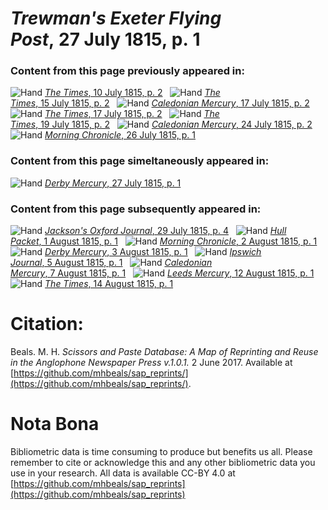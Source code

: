 # *Trewman's Exeter Flying Post*, 27 July 1815, p. 1  
  
### Content from this page previously appeared in:  
![Hand](http://scissorsandpaste.net/wp-content/uploads/2017/06/smallhandpointer.png) [*The Times*, 10 July 1815, p. 2](https://mhbeals.github.io/sap_html/The-Times/The-Times-10-July-1815-p-2)  
![Hand](http://scissorsandpaste.net/wp-content/uploads/2017/06/smallhandpointer.png) [*The Times*, 15 July 1815, p. 2](https://mhbeals.github.io/sap_html/The-Times/The-Times-15-July-1815-p-2)  
![Hand](http://scissorsandpaste.net/wp-content/uploads/2017/06/smallhandpointer.png) [*Caledonian Mercury*, 17 July 1815, p. 2](https://mhbeals.github.io/sap_html/Caledonian-Mercury/Caledonian-Mercury-17-July-1815-p-2)  
![Hand](http://scissorsandpaste.net/wp-content/uploads/2017/06/smallhandpointer.png) [*The Times*, 17 July 1815, p. 2](https://mhbeals.github.io/sap_html/The-Times/The-Times-17-July-1815-p-2)  
![Hand](http://scissorsandpaste.net/wp-content/uploads/2017/06/smallhandpointer.png) [*The Times*, 19 July 1815, p. 2](https://mhbeals.github.io/sap_html/The-Times/The-Times-19-July-1815-p-2)  
![Hand](http://scissorsandpaste.net/wp-content/uploads/2017/06/smallhandpointer.png) [*Caledonian Mercury*, 24 July 1815, p. 2](https://mhbeals.github.io/sap_html/Caledonian-Mercury/Caledonian-Mercury-24-July-1815-p-2)  
![Hand](http://scissorsandpaste.net/wp-content/uploads/2017/06/smallhandpointer.png) [*Morning Chronicle*, 26 July 1815, p. 1](https://mhbeals.github.io/sap_html/Morning-Chronicle/Morning-Chronicle-26-July-1815-p-1)  
  
### Content from this page simeltaneously appeared in:  
![Hand](http://scissorsandpaste.net/wp-content/uploads/2017/06/smallhandpointer.png) [*Derby Mercury*, 27 July 1815, p. 1](https://mhbeals.github.io/sap_html/Derby-Mercury/Derby-Mercury-27-July-1815-p-1)  
  
### Content from this page subsequently appeared in:  
![Hand](http://scissorsandpaste.net/wp-content/uploads/2017/06/smallhandpointer.png) [*Jackson's Oxford Journal*, 29 July 1815, p. 4](https://mhbeals.github.io/sap_html/Jackson's-Oxford-Journal/Jackson's-Oxford-Journal-29-July-1815-p-4)  
![Hand](http://scissorsandpaste.net/wp-content/uploads/2017/06/smallhandpointer.png) [*Hull Packet*, 1 August 1815, p. 1](https://mhbeals.github.io/sap_html/Hull-Packet/Hull-Packet-1-August-1815-p-1)  
![Hand](http://scissorsandpaste.net/wp-content/uploads/2017/06/smallhandpointer.png) [*Morning Chronicle*, 2 August 1815, p. 1](https://mhbeals.github.io/sap_html/Morning-Chronicle/Morning-Chronicle-2-August-1815-p-1)  
![Hand](http://scissorsandpaste.net/wp-content/uploads/2017/06/smallhandpointer.png) [*Derby Mercury*, 3 August 1815, p. 1](https://mhbeals.github.io/sap_html/Derby-Mercury/Derby-Mercury-3-August-1815-p-1)  
![Hand](http://scissorsandpaste.net/wp-content/uploads/2017/06/smallhandpointer.png) [*Ipswich Journal*, 5 August 1815, p. 1](https://mhbeals.github.io/sap_html/Ipswich-Journal/Ipswich-Journal-5-August-1815-p-1)  
![Hand](http://scissorsandpaste.net/wp-content/uploads/2017/06/smallhandpointer.png) [*Caledonian Mercury*, 7 August 1815, p. 1](https://mhbeals.github.io/sap_html/Caledonian-Mercury/Caledonian-Mercury-7-August-1815-p-1)  
![Hand](http://scissorsandpaste.net/wp-content/uploads/2017/06/smallhandpointer.png) [*Leeds Mercury*, 12 August 1815, p. 1](https://mhbeals.github.io/sap_html/Leeds-Mercury/Leeds-Mercury-12-August-1815-p-1)  
![Hand](http://scissorsandpaste.net/wp-content/uploads/2017/06/smallhandpointer.png) [*The Times*, 14 August 1815, p. 1](https://mhbeals.github.io/sap_html/The-Times/The-Times-14-August-1815-p-1)  


# Citation: 

Beals. M. H. *Scissors and Paste Database: A Map of Reprinting and Reuse in the Anglophone Newspaper Press v.1.0.1.* 2 June 2017. Available at [https://github.com/mhbeals/sap_reprints/](https://github.com/mhbeals/sap_reprints/). 

# Nota Bona

Bibliometric data is time consuming to produce but benefits us all. Please remember to cite or acknowledge this and any other bibliometric data you use in your research. All data is available CC-BY 4.0 at [https://github.com/mhbeals/sap_reprints](https://github.com/mhbeals/sap_reprints)